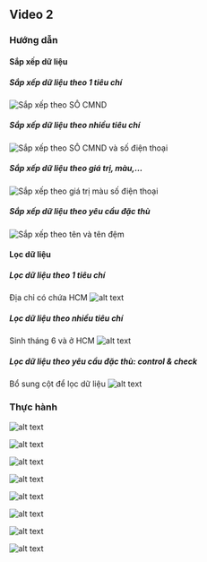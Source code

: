 ## Video 2

### Hướng dẫn

#### Sắp xếp dữ liệu

##### Sắp xếp dữ liệu theo 1 tiêu chí

![Sắp xếp theo SỐ CMND](HuongDan/image.png)

##### Sắp xếp dữ liệu theo nhiều tiêu chí

![Sắp xếp theo SỐ CMND và số điện thoại](HuongDan/image-1.png)

##### Sắp xếp dữ liệu theo giá trị, màu,…

![Sắp xếp theo giá trị màu số điện thoại](HuongDan/image-2.png)

##### Sắp xếp dữ liệu theo yêu cầu đặc thù

![Sắp xếp theo tên và tên đệm](HuongDan/image-3.png)

#### Lọc dữ liệu

##### Lọc dữ liệu theo 1 tiêu chí

Địa chỉ có chứa HCM
![alt text](HuongDan/image-4.png)

##### Lọc dữ liệu theo nhiều tiêu chí

Sinh tháng 6 và ở HCM
![alt text](HuongDan/image-5.png)

##### Lọc dữ liệu theo yêu cầu đặc thù: control & check

Bổ sung cột để lọc dữ liệu
![alt text](HuongDan/image-6.png)

### Thực hành

<!-- "Bỏ vùng trộn (merge) -->
![alt text](image.png)
<!-- Đóng băng tiêu đề dữ liệu" -->
![alt text](image-1.png)
<!-- Sắp xếp dữ liệu theo họ tên -->
![alt text](image-2.png)

<!-- Lọc danh sách nhân viên: -->
<!-- - Nhân viên bộ phận kho -->
![alt text](image-3.png)
<!-- - Nhân viên có mức lương từ 8 dến 10 triệu -->
![alt text](image-4.png)
<!-- - Nhân viên chưa có thông tin CMND -->
![alt text](image-5.png)
<!-- - Nhân viên các xác minh lại hộ khẩu (bôi màu vàng hoặc không có thông tin hộ khẩu) -->
![alt text](image-6.png)
<!-- - Nhân viên bộ phận kho có hộ khẩu tại Hà Nội để lên lịch trực tết -->
![alt text](image-7.png)